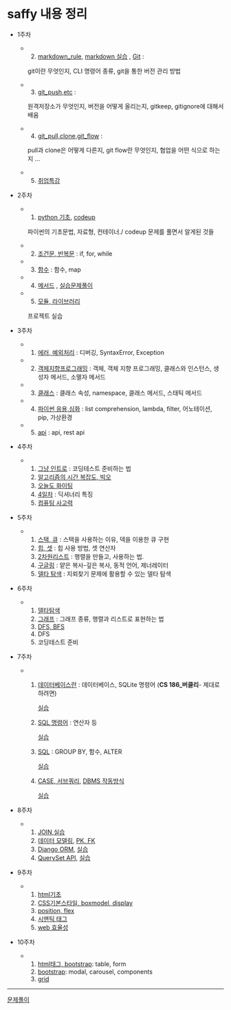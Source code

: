 # saffy 내용 정리

- 1주차

  - 2. [markdown_rule](./D1_2/markdown_rule.md),   [markdown 실습](./D1_2/markdown_practice_0705.md) , [Git](./D1_2/git_info.md) : 

    git이란 무엇인지, CLI 명령어 종류, git을 통한 버전 관리 방법

  - 3.  [git_push,etc](./D1_3/D3_git_push,ignore,keep.md) : 

    원격저장소가 무엇인지, 버전을 어떻게 올리는지, gitkeep, gitignore에 대해서 배움

  - 4. [git_pull,clone,git_flow](./D1_4/git_flow,etc.md) :
    
    pull과 clone은 어떻게 다른지, git flow란 무엇인지, 협업을 어떤 식으로 하는지 ...

  - 5. [취업특강](./D1_5/취업특강.md)

- 2주차

  - 1. [python 기초](./D2_1/python_1.md), [codeup](./D2_1/codeup.md)

    파이썬의 기초문법, 자료형, 컨테이너./ codeup 문제를 풀면서 알게된 것들

  - 2. [조건문, 반복문](./D2_2/python_2.md) : if, for, while

  - 3. [함수](./D2_3/python_3.md) : 함수, map

  - 4. [메서드](./D2_4/python_4.md) , [실습문제풀이](./D2_4/실습문제)

  - 5. [모듈, 라이브러리](./D2_5./python5.md)

    프로젝트 실습

- 3주차

  - 1. [에러, 예외처리](./D3_1/error.md) : 디버깅, SyntaxError, Exception

  - 2. [객체지향프로그래밍](./D3_2/python_oop.md) : 객체, 객체 지향 프로그래밍, 클래스와 인스턴스, 생성자 메서드, 소멸자 메서드

  - 3. [클래스](./D3_3/python_oop2.md) : 클래스 속성, namespace, 클래스 메서드, 스태틱 메서드

  - 4. [파이썬 응용,심화](./D3_4/python+.md) : list comprehension, lambda, filter, 어노테이션, pip, 가상환경
  - 5. [api](./D3_5/python_api.md) : api, rest api

- 4주차

  - 1. [그냥 인트로](./D4_1/howtopreparect.md) : 코딩테스트 준비하는 법
    2. [알고리즘의 시간 복잡도, 빅오](./D4_2/시간복잡도,빅오.md) 
    3. [오늘도 화이팅](./D4_3/algorithm2.md)
    4. [4일차](./D4_4/algorithm3.md) : 딕셔너리 특징
    5. [컴퓨팅 사고력](./D4_5/컴퓨테이셔널띵킹.md)


- 5주차
  - 1. [스택, 큐](./D5_1/스택,큐.md) : 스택을 사용하는 이유, 덱을 이용한 큐 구현
    1. [힙, 셋](./D5_2/heap,set.md) : 힙 사용 방법, 셋 연산자
    1. [2차원리스트](./D5_3/2차원리스트.md) : 행렬을 만들고, 사용하는 법. 
    1. [구글링](./D5_4/복사,동적.md) : 얕은 복사-깊은 복사, 동적 언어, 제너레이터
    1. [델타 탐색](./D5_5/델타이동,탐색.md) : 지뢰찾기 문제에 활용할 수 있는 델타 탐색
  
- 6주차

  - 1. [델타탐색](./D6_1/brutefouce,delta.md)
    2. [그래프](./D6_2/그래프.md) : 그래프 종류, 행렬과 리스트로 표현하는 법
    3. [DFS, BFS](./D6_3/dfs,bfs.md)
    4. DFS 
    5. 코딩테스트 준비

- 7주차

  - 1. [데이터베이스란](./D7_1/DB1.md) : 데이터베이스, SQLite 명령어  (**CS 186_버클리**- 제대로 하려면) 
    
       [실습](./D7_1/DB1실습.md)
    
    2. [SQL 명령어](./D7_2/DB2.md) : 연산자 등
    
       [실습](./D7_2/DB2실습.md)
    
    3. [SQL](./D7_3/DB3.md) : GROUP BY, 함수, ALTER
    
       [실습](./D7_3/DB3실습.md)
    
    4. [CASE, 서브쿼리](./D7_4/DB4.md), [DBMS 작동방식](./D7_4/DBMS.md)
    
       [실습](./D7_4/DB4실습.md)

- 8주차

  - 1. [JOIN](./D8_1/DB5.md),[실습](./D8_1/DB5실습.md)
    1. [데이터 모델링](./D8_2/DB6.md), [PK, FK](./D8_2/PKFK.md)
    1. [Django ORM](./D8_3/DB7.md), [실습](./D8_3/DB7실습.md)
    1. [QuerySet API](./D8_4/DB8.md), [실습](./D8_4/DB8실습.md)
  
- 9주차

  
  - 1. [html기초](./D9_1/web1.md)
    2. [CSS기본스타일, boxmodel, display](./D9_2/web2.md)
    3. [position, flex](./D9_3/web3.md)
    4. [시맨틱 태그](./D9_4/web4.md)
    5. [web 효율성](https://medium.com/myrealtrip-product/fe-website-perf-part1-6ae5b10e3433)
  
- 10주차

  
  - 1. [html태그, bootstrap](./D10-1/web5.md): table, form
    2. [bootstrap](./D10-2/bootstrap.md): modal, carousel, components
    3. [grid](./D10-3/grid.md)
  


---

[문제풀이]()

